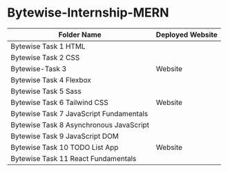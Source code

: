 # Bytewise-Internship-MERN
| Folder Name            | Deployed Website              |
| ----------------------| -----------------------------|
| Bytewise Task 1 HTML   |                              |
| Bytewise Task 2 CSS    |                              |
| Bytewise-Task 3        | Website                      |
| Bytewise Task 4 Flexbox|                              |
| Bytewise Task 5 Sass   |                              |
| Bytewise Task 6 Tailwind CSS| Website                 |
| Bytewise Task 7 JavaScript Fundamentals|                |
| Bytewise Task 8 Asynchronous JavaScript|               |
| Bytewise Task 9 JavaScript DOM|                          |
| Bytewise Task 10 TODO List App| Website                |
| Bytewise Task 11 React Fundamentals|                     |
